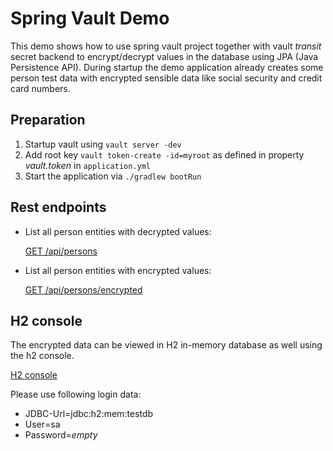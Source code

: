 # Spring Vault Demo
This demo shows how to use spring vault project together with vault _transit_ secret backend
to encrypt/decrypt values in the database using JPA (Java Persistence API).
During startup the demo application already creates some person test data with encrypted
sensible data like social security and credit card numbers.

## Preparation

1. Startup vault using `vault server -dev`
2. Add root key `vault token-create -id=myroot` as defined in property _vault.token_ in `application.yml`
3. Start the application via `./gradlew bootRun`

## Rest endpoints

* List all person entities with decrypted values:

  [GET /api/persons](http://localhost:8080/api/persons)

* List all person entities with encrypted values:

  [GET /api/persons/encrypted](http://localhost:8080/api/persons/encrypted)
  
## H2 console  

The encrypted data can be viewed in H2 in-memory database as well using the h2 console.

[H2 console](http://localhost:8080/h2-console)

Please use following login data:

* JDBC-Url=jdbc:h2:mem:testdb
* User=sa
* Password=_empty_
